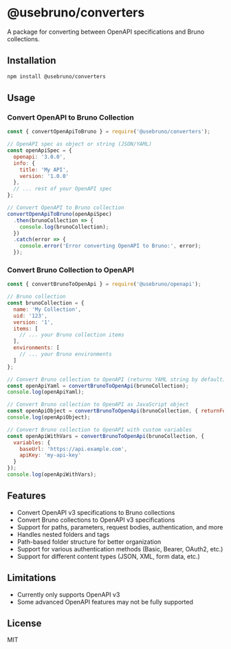 # @usebruno/converters

A package for converting between OpenAPI specifications and Bruno collections.

## Installation

```bash
npm install @usebruno/converters
```

## Usage

### Convert OpenAPI to Bruno Collection

```javascript
const { convertOpenApiToBruno } = require('@usebruno/converters');

// OpenAPI spec as object or string (JSON/YAML)
const openApiSpec = {
  openapi: '3.0.0',
  info: {
    title: 'My API',
    version: '1.0.0'
  },
  // ... rest of your OpenAPI spec
};

// Convert OpenAPI to Bruno collection
convertOpenApiToBruno(openApiSpec)
  .then(brunoCollection => {
    console.log(brunoCollection);
  })
  .catch(error => {
    console.error('Error converting OpenAPI to Bruno:', error);
  });
```

### Convert Bruno Collection to OpenAPI

```javascript
const { convertBrunoToOpenApi } = require('@usebruno/openapi');

// Bruno collection
const brunoCollection = {
  name: 'My Collection',
  uid: '123',
  version: '1',
  items: [
    // ... your Bruno collection items
  ],
  environments: [
    // ... your Bruno environments
  ]
};

// Convert Bruno collection to OpenAPI (returns YAML string by default)
const openApiYaml = convertBrunoToOpenApi(brunoCollection);
console.log(openApiYaml);

// Convert Bruno collection to OpenAPI as JavaScript object
const openApiObject = convertBrunoToOpenApi(brunoCollection, { returnFormat: 'object' });
console.log(openApiObject);

// Convert Bruno collection to OpenAPI with custom variables
const openApiWithVars = convertBrunoToOpenApi(brunoCollection, { 
  variables: {
    baseUrl: 'https://api.example.com',
    apiKey: 'my-api-key'
  }
});
console.log(openApiWithVars);
```

## Features

- Convert OpenAPI v3 specifications to Bruno collections
- Convert Bruno collections to OpenAPI v3 specifications
- Support for paths, parameters, request bodies, authentication, and more
- Handles nested folders and tags
- Path-based folder structure for better organization
- Support for various authentication methods (Basic, Bearer, OAuth2, etc.)
- Support for different content types (JSON, XML, form data, etc.)

## Limitations

- Currently only supports OpenAPI v3
- Some advanced OpenAPI features may not be fully supported

## License

MIT 